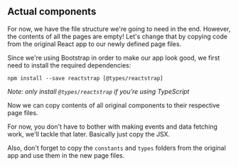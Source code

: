 ## Actual components

For now, we have the file structure we're going to need in the end. However, the contents
of all the pages are empty! Let's change that by copying code from the original React app
to our newly defined page files.

Since we're using Bootstrap in order to make our app look good, we first need to install the required dependencies:

`npm install --save reactstrap [@types/reactstrap]`

*Note: only install `@types/reactstrap` if you're using TypeScript*

Now we can copy contents of all original components to their respective page files.

For now, you don't have to bother with making events and data fetching work, we'll tackle that later.
Basically just copy the JSX.

Also, don't forget to copy the `constants` and `types` folders from the original app and use them
in the new page files.
